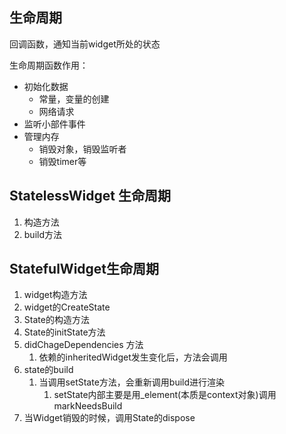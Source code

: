## 生命周期

回调函数，通知当前widget所处的状态

生命周期函数作用：

- 初始化数据
  - 常量，变量的创建
  - 网络请求
- 监听小部件事件
- 管理内存
  - 销毁对象，销毁监听者
  - 销毁timer等

## StatelessWidget 生命周期

1. 构造方法
2. build方法

## StatefulWidget生命周期

1. widget构造方法
2. widget的CreateState
3. State的构造方法
4. State的initState方法
5. didChageDependencies 方法 
   1. 依赖的inheritedWidget发生变化后，方法会调用
6. state的build    
   1. 当调用setState方法，会重新调用build进行渲染
      1. setState内部主要是用_element(本质是context对象)调用markNeedsBuild
7. 当Widget销毁的时候，调用State的dispose